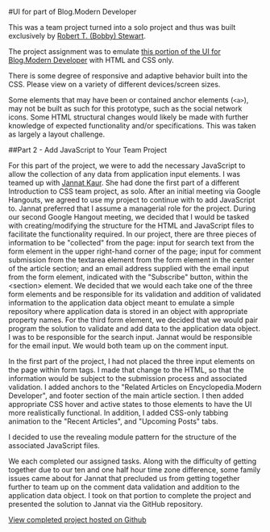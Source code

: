 #UI for part of Blog.Modern Developer

This was a team project turned into a solo project and thus was built exclusively by [Robert T. (Bobby) Stewart](https://github.com/rtstewart).

The project assignment was to emulate [this portion of the UI for Blog.Modern Developer](http://goodtiming.com/moderndeveloper/CP3_Modern-Frontend-Developer/Course-06-Introduction-to-JavaScript-and-Modern-Web-Development/Chapter-02-Introduction-to-CSS/team-project-1_unrestrained-lemming/MD-Blog-UI-image.html) with HTML and CSS only.

There is some degree of responsive and adaptive behavior built into the CSS. Please view on a variety of different devices/screen sizes.

Some elements that may have been or contained anchor elements (`<a>`), may not be built as such for this prototype, such as the social network icons. Some HTML structural changes would likely be made with further knowledge of expected functionality and/or specifications. This was taken as largely a layout challenge.

##Part 2 - Add JavaScript to Your Team Project

For this part of the project, we were to add the necessary JavaScript to allow the collection of any data from application input elements. I was teamed up with [Jannat Kaur](https://github.com/Kauress). She had done the first part of a different Introduction to CSS team project, as solo. After an initial meeting via Google Hangouts, we agreed to use my project to continue with to add JavaScript to. Jannat preferred that I assume a managerial role for the project. During our second Google Hangout meeting, we decided that I would be tasked with creating/modifying the structure for the HTML and JavaScript files to facilitate the functionality required. In our project, there are three pieces of information to be "collected" from the page: input for search text from the form element in the upper right-hand corner of the page; input for comment submission from the textarea element from the form element in the center of the article section; and an email address supplied with the email input from the form element, indicated with the "Subscribe" button, within the &lt;section> element. We decided that we would each take one of the three form elements and be responsible for its validation and addition of validated information to the application data object meant to emulate a simple repository where application data is stored in an object with appropriate property names. For the third form element, we decided that we would pair program the solution to validate and add data to the application data object. I was to be responsible for the search input. Jannat would be responsible for the email input. We would both team up on the comment input.

In the first part of the project, I had not placed the three input elements on the page within form tags. I made that change to the HTML, so that the information would be subject to the submission process and associated validation. I added anchors to the "Related Articles on Encyclopedia.Modern Developer", and footer section of the main article section. I then added appropriate CSS hover and active states to those elements to have the UI more realistically functional. In addition, I added CSS-only tabbing animation to the "Recent Articles", and "Upcoming Posts" tabs.

I decided to use the revealing module pattern for the structure of the associated JavaScript files.

We each completed our assigned tasks. Along with the difficulty of getting together due to our ten and one half hour time zone difference, some family issues came about for Jannat that precluded us from getting together further to team up on the comment data validation and addition to the application data object. I took on that portion to complete the project and presented the solution to Jannat via the GitHub repository.

[View completed project hosted on Github](https://rtstewart.github.io/UI-for-part-of-Blog.Modern-Developer/)

